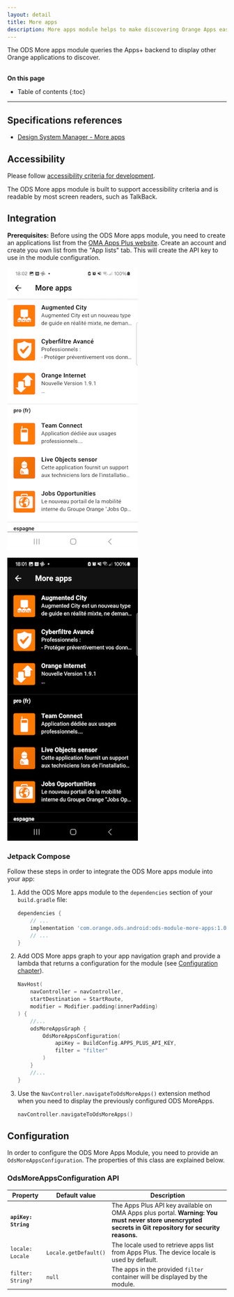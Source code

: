 ```yaml
---
layout: detail
title: More apps
description: More apps module helps to make discovering Orange Apps easier than ever.
---
```


The ODS More apps module queries the Apps+ backend to display other Orange applications to discover.

<br>**On this page**

* Table of contents
{:toc}

---

## Specifications references

- [Design System Manager - More apps](https://system.design.orange.com/0c1af118d/p/91bf01-more-apps)

## Accessibility

Please follow [accessibility criteria for development](https://a11y-guidelines.orange.com/en/mobile/android/development/).

The ODS More apps module is built to support accessibility criteria and is readable by most screen readers, such as TalkBack.

## Integration

**Prerequisites:** Before using the ODS More apps module, you need to create an applications list from the [OMA Apps Plus website](https://admin.appsplus-oma.apps-details.com). Create an account and create you own list from the "App lists" tab. This will create the API key to use in the module configuration.

![More apps light](images/moreApps_light.png)

![More apps dark](images/moreApps_dark.png)

### Jetpack Compose

Follow these steps in order to integrate the ODS More apps module into your app:

1. Add the ODS More apps module to the `dependencies` section of your `build.gradle` file:

    ```groovy
    dependencies {
        // ...
        implementation 'com.orange.ods.android:ods-module-more-apps:1.0.0'
        // ...
    }
    ```

2. Add ODS More apps graph to your app navigation graph and provide a lambda that returns a configuration for the module (see [Configuration chapter](#configuration)).

    ```kotlin
    NavHost(
        navController = navController,
        startDestination = StartRoute,
        modifier = Modifier.padding(innerPadding)
    ) {
        //...
        odsMoreAppsGraph {
            OdsMoreAppsConfiguration(
                apiKey = BuildConfig.APPS_PLUS_API_KEY,
                filter = "filter"
            )
        }
        //...
    }
    ```

3. Use the `NavController.navigateToOdsMoreApps()` extension method when you need to display the previously configured ODS MoreApps.

    ```kotlin
    navController.navigateToOdsMoreApps()
    ```

## Configuration

In order to configure the ODS More Apps Module, you need to provide an `OdsMoreAppsConfiguration`. The properties of this class are explained below.

### OdsMoreAppsConfiguration API

| Property | Default&nbsp;value | Description |
|-|-|-|
| <b>`apiKey: String`</b> |                       | The Apps Plus API key available on OMA Apps plus portal. <b>Warning: You must never store unencrypted secrets in Git repository for security reasons.</b> |
| `locale: Locale`        | `Locale.getDefault()` | The locale used to retrieve apps list from Apps Plus. The device locale is used by default.                                                        |
| `filter: String?`       | `null`                | The apps in the provided `filter` container will be displayed by the module.                                                         |
